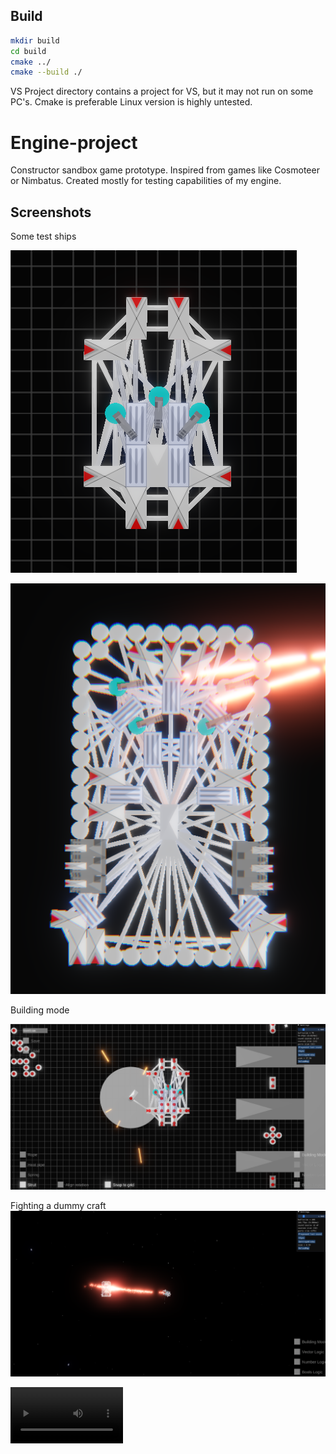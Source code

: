 ## Build

```bash
mkdir build
cd build
cmake ../
cmake --build ./
```
VS Project directory contains a project for VS, but it may not run on some PC's. Cmake is preferable 
Linux version is highly untested.
# Engine-project
Constructor sandbox game prototype. Inspired from games like Cosmoteer or Nimbatus.
Created mostly for testing capabilities of my engine.

## Screenshots
Some test ships

![github3](https://github.com/gfifgfifofich/Engine-project-/blob/main/VS%20project/Textures/craft1.png)

![github3](https://github.com/gfifgfifofich/Engine-project-/blob/main/VS%20project/Textures/craft2.png)

Building mode

![github3](https://github.com/gfifgfifofich/Engine-project-/blob/main/VS%20project/Textures/Screenshot_3.png)

Fighting a dummy craft
![github3](https://github.com/gfifgfifofich/Engine-project-/blob/main/VS%20project/Textures/Screenshot_1.png)


<video src='https://github.com/gfifgfifofich/Engine-project-/blob/main/Cmake/resources/demo.mp4' width=180/>
